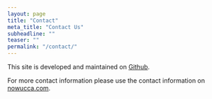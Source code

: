 ```yaml
---
layout: page
title: "Contact"
meta_title: "Contact Us"
subheadline: ""
teaser: ""
permalink: "/contact/"
---
```


This site is developed and maintained on [Github](https://nowucca.github.com/SimpleAffableBean).

For more contact information please use the contact information on [nowucca.com](http://nowucca.com/).


